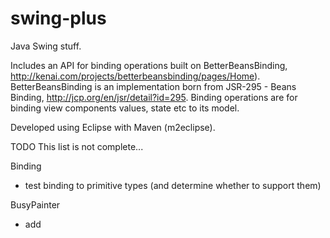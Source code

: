 swing-plus
==========

Java Swing stuff.

Includes an API for binding operations built on BetterBeansBinding, http://kenai.com/projects/betterbeansbinding/pages/Home).
BetterBeansBinding is an implementation born from JSR-295 - Beans Binding, http://jcp.org/en/jsr/detail?id=295.
Binding operations are for binding view components values, state etc to its model.


Developed using Eclipse with Maven (m2eclipse).

TODO
This list is not complete...

Binding
- test binding to primitive types (and determine whether to support them)

BusyPainter
- add